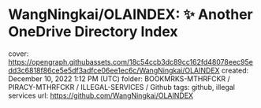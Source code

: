 # WangNingkai/OLAINDEX: ✨ Another OneDrive Directory Index

cover: https://opengraph.githubassets.com/18c54ccb3dc89cc162fd48078eec95edd3c6818f86ce5e5df3adfce06ee1ec6c/WangNingkai/OLAINDEX
created: December 10, 2022 1:12 PM (UTC)
folder: BOOKMRKS-MTHRFCKR / PIRACY-MTHRFCKR / ILLEGAL-SERVICES / Github
tags: github, illegal services
url: https://github.com/WangNingkai/OLAINDEX